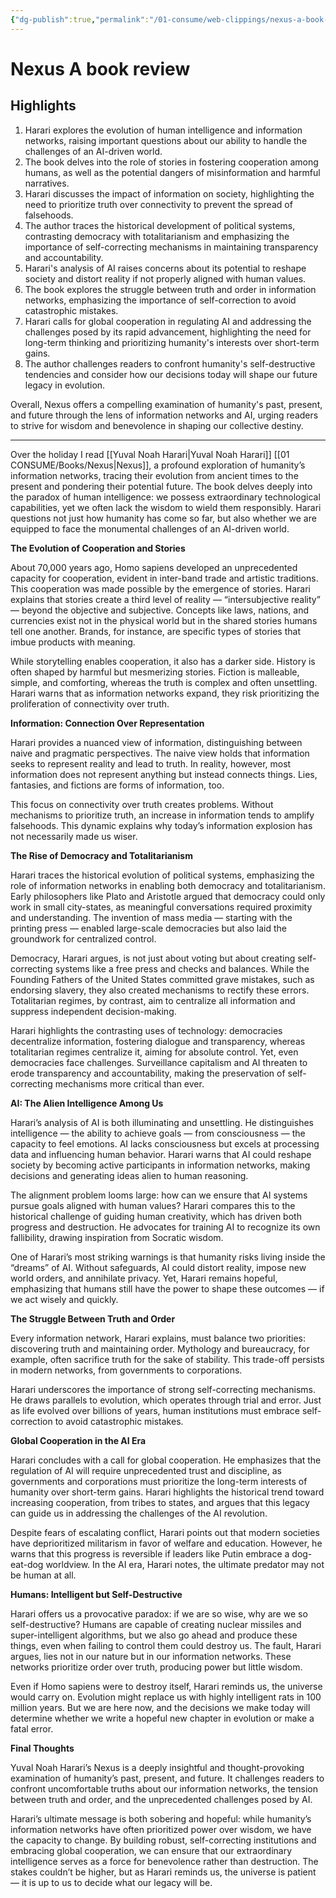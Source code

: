 ```yaml
---
{"dg-publish":true,"permalink":"/01-consume/web-clippings/nexus-a-book-review/","title":"Nexus: A book review","tags":["information-theory","information"]}
---
```


# Nexus A book review
## Highlights
1. Harari explores the evolution of human intelligence and information networks, raising important questions about our ability to handle the challenges of an AI-driven world.
2. The book delves into the role of stories in fostering cooperation among humans, as well as the potential dangers of misinformation and harmful narratives.
3. Harari discusses the impact of information on society, highlighting the need to prioritize truth over connectivity to prevent the spread of falsehoods.
4. The author traces the historical development of political systems, contrasting democracy with totalitarianism and emphasizing the importance of self-correcting mechanisms in maintaining transparency and accountability.
5. Harari's analysis of AI raises concerns about its potential to reshape society and distort reality if not properly aligned with human values.
6. The book explores the struggle between truth and order in information networks, emphasizing the importance of self-correction to avoid catastrophic mistakes.
7. Harari calls for global cooperation in regulating AI and addressing the challenges posed by its rapid advancement, highlighting the need for long-term thinking and prioritizing humanity's interests over short-term gains.
8. The author challenges readers to confront humanity's self-destructive tendencies and consider how our decisions today will shape our future legacy in evolution.

Overall, Nexus offers a compelling examination of humanity's past, present, and future through the lens of information networks and AI, urging readers to strive for wisdom and benevolence in shaping our collective destiny.

---


Over the holiday I read [[Yuval Noah Harari\|Yuval Noah Harari]] [[01 CONSUME/Books/Nexus\|Nexus]], a profound exploration of humanity’s information networks, tracing their evolution from ancient times to the present and pondering their potential future. The book delves deeply into the paradox of human intelligence: we possess extraordinary technological capabilities, yet we often lack the wisdom to wield them responsibly. Harari questions not just how humanity has come so far, but also whether we are equipped to face the monumental challenges of an AI-driven world.

**The Evolution of Cooperation and Stories**

About 70,000 years ago, Homo sapiens developed an unprecedented capacity for cooperation, evident in inter-band trade and artistic traditions. This cooperation was made possible by the emergence of stories. Harari explains that stories create a third level of reality — “intersubjective reality” — beyond the objective and subjective. Concepts like laws, nations, and currencies exist not in the physical world but in the shared stories humans tell one another. Brands, for instance, are specific types of stories that imbue products with meaning.

While storytelling enables cooperation, it also has a darker side. History is often shaped by harmful but mesmerizing stories. Fiction is malleable, simple, and comforting, whereas the truth is complex and often unsettling. Harari warns that as information networks expand, they risk prioritizing the proliferation of connectivity over truth.

**Information: Connection Over Representation**

Harari provides a nuanced view of information, distinguishing between naive and pragmatic perspectives. The naive view holds that information seeks to represent reality and lead to truth. In reality, however, most information does not represent anything but instead connects things. Lies, fantasies, and fictions are forms of information, too.

This focus on connectivity over truth creates problems. Without mechanisms to prioritize truth, an increase in information tends to amplify falsehoods. This dynamic explains why today’s information explosion has not necessarily made us wiser.

**The Rise of Democracy and Totalitarianism**

Harari traces the historical evolution of political systems, emphasizing the role of information networks in enabling both democracy and totalitarianism. Early philosophers like Plato and Aristotle argued that democracy could only work in small city-states, as meaningful conversations required proximity and understanding. The invention of mass media — starting with the printing press — enabled large-scale democracies but also laid the groundwork for centralized control.

Democracy, Harari argues, is not just about voting but about creating self-correcting systems like a free press and checks and balances. While the Founding Fathers of the United States committed grave mistakes, such as endorsing slavery, they also created mechanisms to rectify these errors. Totalitarian regimes, by contrast, aim to centralize all information and suppress independent decision-making.

Harari highlights the contrasting uses of technology: democracies decentralize information, fostering dialogue and transparency, whereas totalitarian regimes centralize it, aiming for absolute control. Yet, even democracies face challenges. Surveillance capitalism and AI threaten to erode transparency and accountability, making the preservation of self-correcting mechanisms more critical than ever.

**AI: The Alien Intelligence Among Us**

Harari’s analysis of AI is both illuminating and unsettling. He distinguishes intelligence — the ability to achieve goals — from consciousness — the capacity to feel emotions. AI lacks consciousness but excels at processing data and influencing human behavior. Harari warns that AI could reshape society by becoming active participants in information networks, making decisions and generating ideas alien to human reasoning.

The alignment problem looms large: how can we ensure that AI systems pursue goals aligned with human values? Harari compares this to the historical challenge of guiding human creativity, which has driven both progress and destruction. He advocates for training AI to recognize its own fallibility, drawing inspiration from Socratic wisdom.

One of Harari’s most striking warnings is that humanity risks living inside the “dreams” of AI. Without safeguards, AI could distort reality, impose new world orders, and annihilate privacy. Yet, Harari remains hopeful, emphasizing that humans still have the power to shape these outcomes — if we act wisely and quickly.

**The Struggle Between Truth and Order**

Every information network, Harari explains, must balance two priorities: discovering truth and maintaining order. Mythology and bureaucracy, for example, often sacrifice truth for the sake of stability. This trade-off persists in modern networks, from governments to corporations.

Harari underscores the importance of strong self-correcting mechanisms. He draws parallels to evolution, which operates through trial and error. Just as life evolved over billions of years, human institutions must embrace self-correction to avoid catastrophic mistakes.

**Global Cooperation in the AI Era**

Harari concludes with a call for global cooperation. He emphasizes that the regulation of AI will require unprecedented trust and discipline, as governments and corporations must prioritize the long-term interests of humanity over short-term gains. Harari highlights the historical trend toward increasing cooperation, from tribes to states, and argues that this legacy can guide us in addressing the challenges of the AI revolution.

Despite fears of escalating conflict, Harari points out that modern societies have deprioritized militarism in favor of welfare and education. However, he warns that this progress is reversible if leaders like Putin embrace a dog-eat-dog worldview. In the AI era, Harari notes, the ultimate predator may not be human at all.

**Humans: Intelligent but Self-Destructive**

Harari offers us a provocative paradox: if we are so wise, why are we so self-destructive? Humans are capable of creating nuclear missiles and super-intelligent algorithms, but we also go ahead and produce these things, even when failing to control them could destroy us. The fault, Harari argues, lies not in our nature but in our information networks. These networks prioritize order over truth, producing power but little wisdom.

Even if Homo sapiens were to destroy itself, Harari reminds us, the universe would carry on. Evolution might replace us with highly intelligent rats in 100 million years. But we are here now, and the decisions we make today will determine whether we write a hopeful new chapter in evolution or make a fatal error.

**Final Thoughts**

Yuval Noah Harari’s Nexus is a deeply insightful and thought-provoking examination of humanity’s past, present, and future. It challenges readers to confront uncomfortable truths about our information networks, the tension between truth and order, and the unprecedented challenges posed by AI.

Harari’s ultimate message is both sobering and hopeful: while humanity’s information networks have often prioritized power over wisdom, we have the capacity to change. By building robust, self-correcting institutions and embracing global cooperation, we can ensure that our extraordinary intelligence serves as a force for benevolence rather than destruction. The stakes couldn’t be higher, but as Harari reminds us, the universe is patient — it is up to us to decide what our legacy will be.

